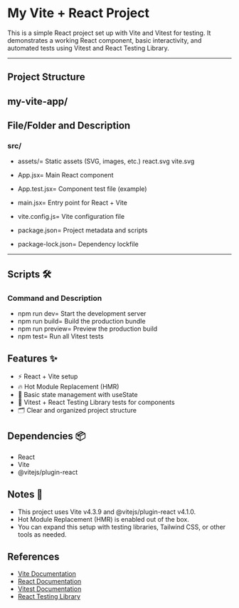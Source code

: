 # My Vite + React Project

This is a simple React project set up with Vite and Vitest for testing. It demonstrates a working React component, basic interactivity, and automated tests using Vitest and React Testing Library.

---

## Project Structure

## my-vite-app/

## File/Folder  and  Description              
### src/

- assets/= Static assets (SVG, images, etc.)
react.svg
vite.svg

- App.jsx= Main React component

- App.test.jsx= Component test file (example)

- main.jsx= Entry point for React + Vite

- vite.config.js= Vite configuration file

- package.json= Project metadata and scripts

- package-lock.json= Dependency lockfile



---

## Scripts   🛠
### Command  and  Description
- npm run dev=  Start the development server
- npm run build=  Build the production bundle
- npm run preview=  Preview the production build
- npm test=  Run all Vitest tests

## Features  ✨

- ⚡ React + Vite setup
- 🔥 Hot Module Replacement (HMR)
- 🧮 Basic state management with useState
- 🧪 Vitest + React Testing Library tests for components
- 🗂 Clear and organized project structure


## Dependencies  📦

- React
- Vite
- @vitejs/plugin-react


## Notes  🔧

- This project uses Vite v4.3.9 and @vitejs/plugin-react v4.1.0.
- Hot Module Replacement (HMR) is enabled out of the box.
- You can expand this setup with testing libraries, Tailwind CSS, or other tools as needed.

## References

- [Vite Documentation](https://vitejs.dev/guide/)
- [React Documentation](https://react.dev/)
- [Vitest Documentation](https://vitest.dev/guide/)
- [React Testing Library](https://testing-library.com/docs/react-testing-library/intro/)

